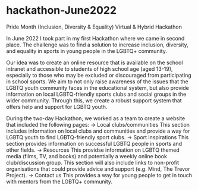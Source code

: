 # hackathon-June2022
Pride Month (Inclusion, Diversity &amp; Equality) Virtual &amp; Hybrid Hackathon

In June 2022 I took part in my first Hackathon where we came in second place. The challenge was to find a solution to increase inclusion, diversity, and equality in sports in young people in the LGBTQ+ community.

Our idea was to create an online resource that is available on the school intranet and accessible to students of high school age (aged 13-19), especially to those who may be excluded or discouraged from participating in school sports. We aim to not only raise awareness of the issues that the LGBTQ youth community faces in the educational system, but also provide information on local LGBTQ-friendly sports clubs and social groups in the wider community. Through this, we create a robust support system that offers help and support for LGBTQ youth.

During the two-day Hackathon, we worked as a team to create a website that included the following pages:
-> Local clubs/communities
This section includes information on local clubs and communities and provide a way for LGBTQ youth to find LGBTQ-friendly sport clubs.
-> Sport inspirations
This section provides information on successful LGBTQ people in sports and other fields.
-> Resources
This providse information on LGBTQ themed media (films, TV, and books) and potentially a weekly online book club/discussion group.
This section will also include links to non-profit organisations that could provide advice and support (e.g. Mind, The Trevor Project).
-> Contact us
This provides a way for young people to get in touch with mentors from the LGBTQ+ community.
